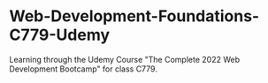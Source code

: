 # Web-Development-Foundations-C779-Udemy
 Learning through the Udemy Course "The Complete 2022 Web Development Bootcamp" for class C779.
